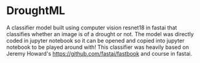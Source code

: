 # DroughtML
A classifier model built using computer vision resnet18 in fastai that classifies whether an image is of a drought or not.
The model was directly coded in jupyter notebook so it can be opened and copied into jupyter notebook to be played around with!
This classifier was heavily based on Jeremy Howard's https://github.com/fastai/fastbook and course in fastai.
